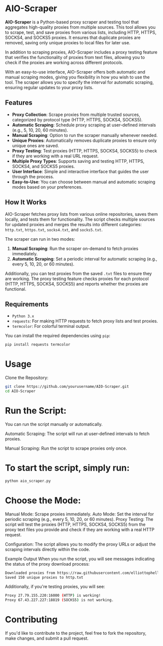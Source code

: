 # AIO-Scraper

**AIO-Scraper** is a Python-based proxy scraper and testing tool that aggregates high-quality proxies from multiple sources. This tool allows you to scrape, test, and save proxies from various lists, including HTTP, HTTPS, SOCKS4, and SOCKS5 proxies. It ensures that duplicate proxies are removed, saving only unique proxies to local files for later use.

In addition to scraping proxies, AIO-Scraper includes a proxy testing feature that verifies the functionality of proxies from text files, allowing you to check if the proxies are working across different protocols.

With an easy-to-use interface, AIO-Scraper offers both automatic and manual scraping modes, giving you flexibility in how you wish to use the tool. The scraper allows you to specify the interval for automatic scraping, ensuring regular updates to your proxy lists.

## Features

- **Proxy Collection**: Scrape proxies from multiple trusted sources, categorized by protocol type (HTTP, HTTPS, SOCKS4, SOCKS5).
- **Automatic Scraping**: Schedule proxy scraping at user-defined intervals (e.g., 5, 10, 20, 60 minutes).
- **Manual Scraping**: Option to run the scraper manually whenever needed.
- **Unique Proxies**: Automatically removes duplicate proxies to ensure only unique ones are saved.
- **Proxy Testing**: Test proxies (HTTP, HTTPS, SOCKS4, SOCKS5) to check if they are working with a real URL request.
- **Multiple Proxy Types**: Supports saving and testing HTTP, HTTPS, SOCKS4, and SOCKS5 proxies.
- **User Interface**: Simple and interactive interface that guides the user through the process.
- **Easy-to-Use**: You can choose between manual and automatic scraping modes based on your preferences.

## How It Works

AIO-Scraper fetches proxy lists from various online repositories, saves them locally, and tests them for functionality. The script checks multiple sources for updated proxies and merges the results into different categories: `http.txt`, `https.txt`, `socks4.txt`, and `socks5.txt`.

The scraper can run in two modes:
1. **Manual Scraping**: Run the scraper on-demand to fetch proxies immediately.
2. **Automatic Scraping**: Set a periodic interval for automatic scraping (e.g., every 5, 10, 20, or 60 minutes).

Additionally, you can test proxies from the saved `.txt` files to ensure they are working. The proxy testing feature checks proxies for each protocol (HTTP, HTTPS, SOCKS4, SOCKS5) and reports whether the proxies are functional.

## Requirements

- `Python 3.x`
- `requests`: For making HTTP requests to fetch proxy lists and test proxies.
- `termcolor`: For colorful terminal output.

You can install the required dependencies using `pip`:

```bash
pip install requests termcolor
```
# Usage
Clone the Repository:
```bash
git clone https://github.com/yourusername/AIO-Scraper.git
cd AIO-Scraper
```
# Run the Script:
You can run the script manually or automatically.

Automatic Scraping:
The script will run at user-defined intervals to fetch proxies.

Manual Scraping:
Run the script to scrape proxies only once.

# To start the script, simply run:

```bash
python aio_scraper.py
```
# Choose the Mode:
Manual Mode: Scrape proxies immediately.
Auto Mode: Set the interval for periodic scraping (e.g., every 5, 10, 20, or 60 minutes).
Proxy Testing:
The script will test the proxies (HTTP, HTTPS, SOCKS4, SOCKS5) from the proxy text files you provide and check if they are working with a real HTTP request.

Configuration:
The script allows you to modify the proxy URLs or adjust the scraping intervals directly within the code.

Example Output
When you run the script, you will see messages indicating the status of the proxy download process:

```bash
Downloaded proxies from https://raw.githubusercontent.com/elliottophellia/yakumo/master/results/http/global/http_checked.txt
Saved 150 unique proxies to http.txt
```
Additionally, if you're testing proxies, you will see:

```bash
Proxy 27.79.155.220:16000 (HTTP) is working!
Proxy 67.43.227.227:18819 (SOCKS5) is not working.
```
# Contributing
If you'd like to contribute to the project, feel free to fork the repository, make changes, and submit a pull request.

